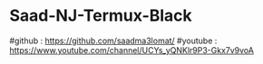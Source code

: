 # Saad-NJ-Termux-Black
#github : https://github.com/saadma3lomat/
#youtube : https://www.youtube.com/channel/UCYs_yQNKlr9P3-Gkx7v9voA
